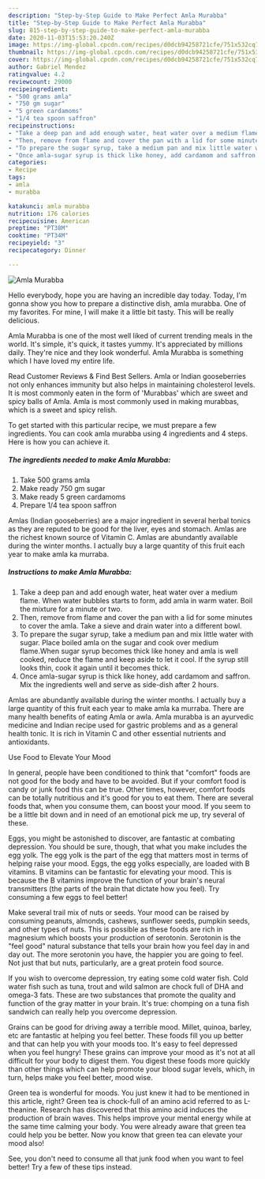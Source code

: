 ```yaml
---
description: "Step-by-Step Guide to Make Perfect Amla Murabba"
title: "Step-by-Step Guide to Make Perfect Amla Murabba"
slug: 815-step-by-step-guide-to-make-perfect-amla-murabba
date: 2020-11-03T15:53:20.240Z
image: https://img-global.cpcdn.com/recipes/d0dcb94258721cfe/751x532cq70/amla-murabba-recipe-main-photo.jpg
thumbnail: https://img-global.cpcdn.com/recipes/d0dcb94258721cfe/751x532cq70/amla-murabba-recipe-main-photo.jpg
cover: https://img-global.cpcdn.com/recipes/d0dcb94258721cfe/751x532cq70/amla-murabba-recipe-main-photo.jpg
author: Gabriel Mendez
ratingvalue: 4.2
reviewcount: 29000
recipeingredient:
- "500 grams amla"
- "750 gm sugar"
- "5 green cardamoms"
- "1/4 tea spoon saffron"
recipeinstructions:
- "Take a deep pan and add enough water, heat water over a medium flame. When water bubbles starts to form, add amla in warm water. Boil the mixture for a minute or two."
- "Then, remove from flame and cover the pan with a lid for some minutes to cover the amla. Take a sieve and drain water into a different bowl."
- "To prepare the sugar syrup, take a medium pan and mix little water with sugar. Place boiled amla on the sugar and cook over medium flame.When sugar syrup becomes thick like honey and amla is well cooked, reduce the flame and keep aside to let it cool. If the syrup still looks thin, cook it again until it becomes thick."
- "Once amla-sugar syrup is thick like honey, add cardamom and saffron. Mix the ingredients well and serve as side-dish after 2 hours."
categories:
- Recipe
tags:
- amla
- murabba

katakunci: amla murabba 
nutrition: 176 calories
recipecuisine: American
preptime: "PT38M"
cooktime: "PT34M"
recipeyield: "3"
recipecategory: Dinner

---
```



![Amla Murabba](https://img-global.cpcdn.com/recipes/d0dcb94258721cfe/751x532cq70/amla-murabba-recipe-main-photo.jpg)

Hello everybody, hope you are having an incredible day today. Today, I'm gonna show you how to prepare a distinctive dish, amla murabba. One of my favorites. For mine, I will make it a little bit tasty. This will be really delicious.

Amla Murabba is one of the most well liked of current trending meals in the world. It's simple, it's quick, it tastes yummy. It's appreciated by millions daily. They're nice and they look wonderful. Amla Murabba is something which I have loved my entire life.

Read Customer Reviews &amp; Find Best Sellers. Amla or Indian gooseberries not only enhances immunity but also helps in maintaining cholesterol levels. It is most commonly eaten in the form of &#39;Murabbas&#39; which are sweet and spicy balls of Amla. Amla is most commonly used in making murabbas, which is a sweet and spicy relish.


To get started with this particular recipe, we must prepare a few ingredients. You can cook amla murabba using 4 ingredients and 4 steps. Here is how you can achieve it.

<!--inarticleads1-->

##### The ingredients needed to make Amla Murabba:

1. Take 500 grams amla
1. Make ready 750 gm sugar
1. Make ready 5 green cardamoms
1. Prepare 1/4 tea spoon saffron


Amlas (Indian gooseberries) are a major ingredient in several herbal tonics as they are reputed to be good for the liver, eyes and stomach. Amlas are the richest known source of Vitamin C. Amlas are abundantly available during the winter months. I actually buy a large quantity of this fruit each year to make amla ka murraba. 

<!--inarticleads2-->

##### Instructions to make Amla Murabba:

1. Take a deep pan and add enough water, heat water over a medium flame. When water bubbles starts to form, add amla in warm water. Boil the mixture for a minute or two.
1. Then, remove from flame and cover the pan with a lid for some minutes to cover the amla. Take a sieve and drain water into a different bowl.
1. To prepare the sugar syrup, take a medium pan and mix little water with sugar. Place boiled amla on the sugar and cook over medium flame.When sugar syrup becomes thick like honey and amla is well cooked, reduce the flame and keep aside to let it cool. If the syrup still looks thin, cook it again until it becomes thick.
1. Once amla-sugar syrup is thick like honey, add cardamom and saffron. Mix the ingredients well and serve as side-dish after 2 hours.


Amlas are abundantly available during the winter months. I actually buy a large quantity of this fruit each year to make amla ka murraba. There are many health benefits of eating Amla or awla. Amla murabba is an ayurvedic medicine and Indian recipe used for gastric problems and as a general health tonic. It is rich in Vitamin C and other essential nutrients and antioxidants. 

Use Food to Elevate Your Mood


In general, people have been conditioned to think that "comfort" foods are not good for the body and have to be avoided. But if your comfort food is candy or junk food this can be true. Other times, however, comfort foods can be totally nutritious and it's good for you to eat them. There are several foods that, when you consume them, can boost your mood. If you seem to be a little bit down and in need of an emotional pick me up, try several of these.

Eggs, you might be astonished to discover, are fantastic at combating depression. You should be sure, though, that what you make includes the egg yolk. The egg yolk is the part of the egg that matters most in terms of helping raise your mood. Eggs, the egg yolks especially, are loaded with B vitamins. B vitamins can be fantastic for elevating your mood. This is because the B vitamins improve the function of your brain's neural transmitters (the parts of the brain that dictate how you feel). Try consuming a few eggs to feel better!

Make several trail mix of nuts or seeds. Your mood can be raised by consuming peanuts, almonds, cashews, sunflower seeds, pumpkin seeds, and other types of nuts. This is possible as these foods are rich in magnesium which boosts your production of serotonin. Serotonin is the "feel good" natural substance that tells your brain how you feel day in and day out. The more serotonin you have, the happier you are going to feel. Not just that but nuts, particularly, are a great protein food source.

If you wish to overcome depression, try eating some cold water fish. Cold water fish such as tuna, trout and wild salmon are chock full of DHA and omega-3 fats. These are two substances that promote the quality and function of the gray matter in your brain. It's true: chomping on a tuna fish sandwich can really help you overcome depression. 

Grains can be good for driving away a terrible mood. Millet, quinoa, barley, etc are fantastic at helping you feel better. These foods fill you up better and that can help you with your moods too. It's easy to feel depressed when you feel hungry! These grains can improve your mood as it's not at all difficult for your body to digest them. You digest these foods more quickly than other things which can help promote your blood sugar levels, which, in turn, helps make you feel better, mood wise.

Green tea is wonderful for moods. You just knew it had to be mentioned in this article, right? Green tea is chock-full of an amino acid referred to as L-theanine. Research has discovered that this amino acid induces the production of brain waves. This helps improve your mental energy while at the same time calming your body. You were already aware that green tea could help you be better. Now you know that green tea can elevate your mood also!

See, you don't need to consume all that junk food when you want to feel better! Try  a few  of  these  tips  instead.

